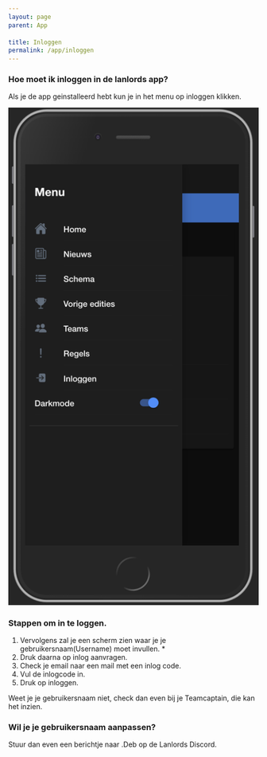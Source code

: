 ```yaml
---
layout: page
parent: App

title: Inloggen
permalink: /app/inloggen
---
```


### Hoe moet ik inloggen in de lanlords app?

Als je de app geinstalleerd hebt kun je in het menu op inloggen klikken.

![Screenshot](/assets/img/app/login/login-menu.png)

### Stappen om in te loggen.

1. Vervolgens zal je een scherm zien waar je je gebruikersnaam(Username) moet invullen. * 
2. Druk daarna op inlog aanvragen.
3. Check je email naar een mail met een inlog code.
4. Vul de inlogcode in.
5. Druk op inloggen.

Weet je je gebruikersnaam niet, check dan even bij je Teamcaptain, die kan het inzien.

### Wil je je gebruikersnaam aanpassen?
Stuur dan even een berichtje naar .Deb op de Lanlords Discord.